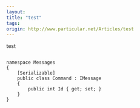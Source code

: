 ```yaml
---
layout:
title: "test"
tags: 
origin: http://www.particular.net/Articles/test
---
```

test

~~~~ {.brush:csharp;collapse:true;} using System; using NServiceBus;

namespace Messages
{
    [Serializable]
    public class Command : IMessage
    {
        public int Id { get; set; }
    }
}



